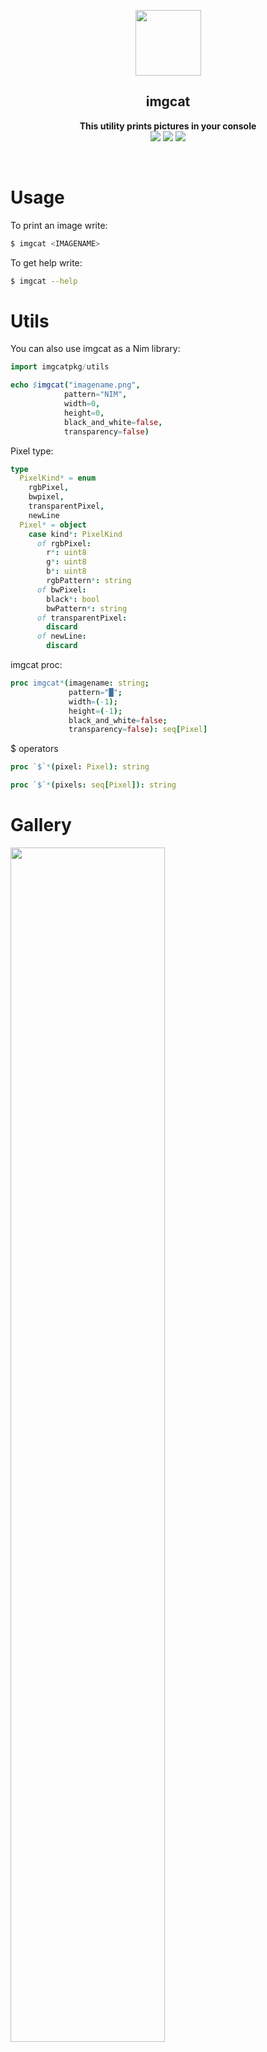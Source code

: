 <p align="center">
  <img width=105 height=105 src="https://raw.githubusercontent.com/not-lum/imgcat/master/logo/kitty.png">
</p>

<h2 align="center"><b>imgcat</b></h2>

<p align="center">
  <b>This utility prints pictures in your console
  <br/>
  </b>
  <img src="https://img.shields.io/github/license/not-lum/imgcat?style=flat-square">

   <img src="https://img.shields.io/badge/version-1.3-green?style=flat-square">

   <img src="https://img.shields.io/badge/made_with-nim-green?style=flat-square">
</p>
<br>

# Usage
To print an image write:
```bash
$ imgcat <IMAGENAME>
```
To get help write:
```bash
$ imgcat --help
```

# Utils

You can also use imgcat as a Nim library:
```nim
import imgcatpkg/utils

echo $imgcat("imagename.png",
            pattern="NIM",
            width=0,
            height=0,
            black_and_white=false,
            transparency=false)

```
Pixel type:
```nim
type
  PixelKind* = enum
    rgbPixel,
    bwpixel,
    transparentPixel,
    newLine
  Pixel* = object
    case kind*: PixelKind
      of rgbPixel:
        r*: uint8
        g*: uint8
        b*: uint8
        rgbPattern*: string
      of bwPixel:
        black*: bool
        bwPattern*: string
      of transparentPixel:
        discard
      of newLine:
        discard
```

imgcat proc:
```nim
proc imgcat*(imagename: string;
             pattern="█";
             width=(-1);
             height=(-1);
             black_and_white=false;
             transparency=false): seq[Pixel]
```
$ operators
```nim
proc `$`*(pixel: Pixel): string
```
```nim
proc `$`*(pixels: seq[Pixel]): string
```

# Gallery
<img src="https://raw.githubusercontent.com/not-lum/imgcat/master/logo/kitty_printed.png" width=70% height=70%>
<img src="https://raw.githubusercontent.com/not-lum/imgcat/master/logo/kitty_printed_nim.png" width=70% height=70%>
<img src="https://raw.githubusercontent.com/not-lum/imgcat/master/logo/kitty_printed_bw.png" width=70% height=70%>

<p align="center">Icon made by <a href="http://www.freepik.com/" title="Freepik">Freepik</a> from <a href="https://www.flaticon.com/" title="Flaticon">www.flaticon.com</a></p>
